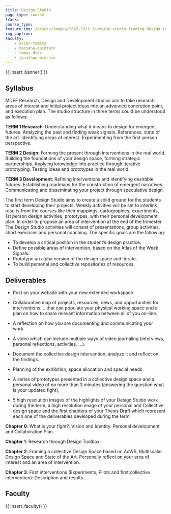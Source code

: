 ```yaml
---
title: Design Studio
page_type: course
track:
course_type:
feature_img: /assets/images/2022-23/t-1/design-studio-framing-design-interventions.png
img_caption: 
faculty: 
    - oscar-tomico
    - mariana-quintero
    - tomas-diez
    - jonathan-minchin
---
```


{{ insert_banner() }}

## Syllabus

MDEF Research, Design and Development studios aim to take research areas of interest and initial project ideas into an advanced concretion point, and execution plan. The studio structure in three terms could be understood as follows:

**TERM 1 Research**: Understanding what it means to design for emergent futures. Analyzing the past and finding weak signals. References, state of the art. Identifying areas of interest. Experimenting from the first-person perspective.

**TERM 2 Design**: Forming the present through interventions in the real world. Building the foundations of your design space, forming strategic partnerships. Applying knowledge into practice through iterative prototyping. Testing ideas and prototypes in the real world.

**TERM 3 Development**: Refining interventions and identifying desirable futures. Establishing roadmaps for the construction of emergent narratives.. Communicating and disseminating your project through speculative design.

The first term Design Studio aims to create a solid ground for the students to start developing their projects. Weekly activities will be set to interlink results from the courses like their mappings, cartographies, experiments, 1st person design activities, prototypes, with their personal development plan. In order to propose an area of intervention at the end of the trimester. The Design Studio activities will consist of presentations, group activities, short exercises and personal coaching. The specific goals are the following:

- To develop a critical position in the student’s design practice.
- Define possible areas of intervention, based on the Atlas of the Week Signals.
- Prototype an alpha version of the design space and iterate.
- To build personal and collective repositories of resources.

## Deliverables

- Post on your website with your new extended workspace

- Collaborative map of projects, resources, news, and opportunities for interventions … that can populate your physical working space and a plan on how to share relevant information between all of you on-line.

- A reflection on how you are documenting and communicating your work.

- A video which can include multiple ways of video journaling (interviews, personal reflections, activities, ...).

- Document the collective design intervention, analyze it and reflect on the findings.

- Planning of the exhibition, space allocation and special needs.

- A series of prototypes presented in a collective design space and a personal video of no more than 3 minutes (answering the question what is your updated fight),

- 5 high resolution images of the highlights of your Design Studio work during the term, a high resolution image of your personal and Collective design space and the first chapters of your Thesis Draft which represent each one of the deliverables developed during the term:

**Chapter 0**: What is your fight?. Vision and Identity. Personal development and Collaboration Plan.

**Chapter 1**: Research through Design Toolbox.

**Chapter 2**: Framing a collective Design Space based on AoWS, Multiscalar Design Space and State of the Art. Personally  reflect on your area of interest and an area of intervention.

**Chapter 3**: First interventions (Experiments, Pilots and first collective intervention): Description and results.

## Faculty

{{ insert_faculty() }}